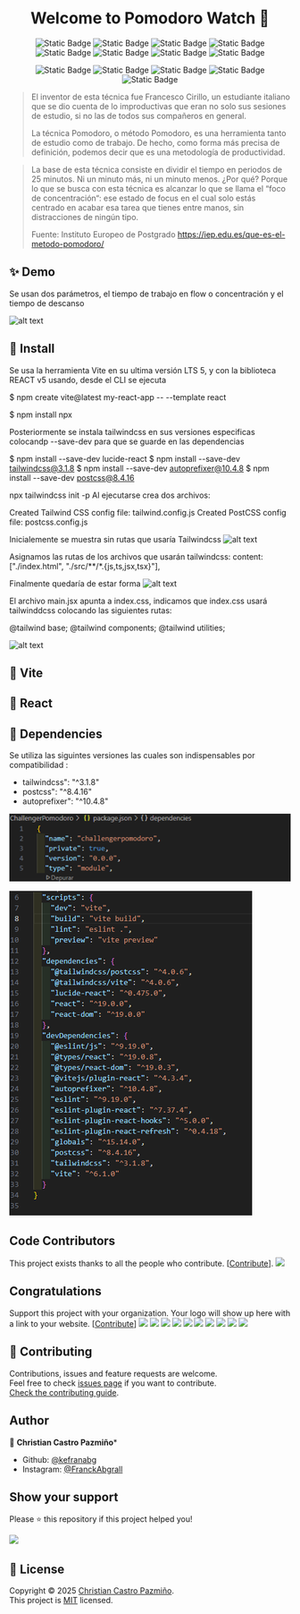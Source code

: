 <h1 align="center">Welcome to Pomodoro Watch 👋</h1>
<div align="center">

![Static Badge](https://img.shields.io/badge/10.9.0-f?label=npm)
![Static Badge](https://img.shields.io/badge/MIT-grey?label=licence&labelColor=yellow)
![Static Badge](https://img.shields.io/badge/GitHub-181717?style=flat&logo=github&logoColor=white)
![Static Badge](https://img.shields.io/badge/CSS3-1572B6?style=flat&logo=css3&logoColor=white)
![Static Badge](https://img.shields.io/badge/JavaScript-F7DF1E?style=flat&logo=javascript&logoColor=black)
![Static Badge](https://img.shields.io/badge/Node.js-339933?style=flat&logo=node.js&logoColor=white)
![Static Badge](https://img.shields.io/badge/HTML5-E34F26?style=flat&logo=html5&logoColor=white)
![Static Badge](https://img.shields.io/badge/React-61DAFB?style=flat&logo=react&logoColor=black)



![Static Badge](https://img.shields.io/badge/Markdown-ffffff?style=flat&logo=markdown&logoColor=black)
![Static Badge](https://img.shields.io/badge/Telegram-26A5E4?style=flat&logo=telegram&logoColor=white)
![Static Badge](https://img.shields.io/badge/Twitter-000000?style=flat&logo=x&logoColor=white)
![Static Badge](https://img.shields.io/badge/Instagram-E4405F?style=flat&logo=instagram&logoColor=white)
![Static Badge](https://img.shields.io/badge/LinkedIn-0A66C2?style=flat&logo=linkedin&logoColor=white)

</div>


> El inventor de esta técnica fue Francesco Cirillo, un estudiante italiano que se dio cuenta de lo improductivas que eran no solo sus sesiones de estudio, si no las de todos sus compañeros en general.
>
> La técnica Pomodoro, o método Pomodoro, es una herramienta tanto de estudio como de trabajo. De hecho, como forma más precisa de definición, podemos decir que es una metodología de productividad.

>La base de esta técnica consiste en dividir el tiempo en periodos de 25 minutos. Ni un minuto más, ni un minuto menos. ¿Por qué? Porque lo que se busca con esta técnica es alcanzar lo que se llama el “foco de concentración“: ese estado de focus en el cual solo estás centrado en acabar esa tarea que tienes entre manos, sin distracciones de ningún tipo. 
>
> Fuente: Instituto Europeo de Postgrado
> https://iep.edu.es/que-es-el-metodo-pomodoro/
> 

## ✨ Demo

Se usan dos parámetros, el tiempo de trabajo en flow o concentración y el tiempo de descanso

<p align="center">

![alt text](pomodoro.gif)

</p>

## 🚀 Install
Se usa la herramienta Vite en su ultima versión LTS 5, y con la biblioteca REACT v5 usando, desde el CLI se ejecuta 

$ npm create vite@latest my-react-app -- --template react

$ npm install npx


Posteriormente se instala tailwindcss en sus versiones especificas colocandp --save-dev para que se guarde en las dependencias



$ npm install --save-dev lucide-react
$ npm install --save-dev tailwindcss@3.1.8
$ npm install --save-dev autoprefixer@10.4.8
$ npm install --save-dev postcss@8.4.16

npx tailwindcss init -p
Al ejecutarse crea dos archivos:

Created Tailwind CSS config file: tailwind.config.js
Created PostCSS config file: postcss.config.js

Inicialemente se muestra sin rutas que usaría Tailwindcss
![alt text](image-2.png)

Asignamos las rutas de los archivos que usarán tailwindcss:
content: ["./index.html", "./src/**/*.{js,ts,jsx,tsx}"],

Finalmente quedaría de estar forma
![alt text](image-3.png)

El archivo main.jsx apunta a index.css, indicamos que index.css usará tailwinddcss colocando las siguientes rutas:

@tailwind base;
@tailwind components;
@tailwind utilities;

![alt text](image-4.png)

## 🚀 Vite

## 🚀 React

## 🚀 Dependencies

Se utiliza las siguintes versiones las cuales son indispensables por compatibilidad :

- tailwindcss": "^3.1.8"
- postcss": "^8.4.16"
- autoprefixer": "^10.4.8"


![alt text](image-1.png)

![alt text](image.png)



## Code Contributors

This project exists thanks to all the people who contribute. [[Contribute](CONTRIBUTING.md)].
<a href="https://github.com/kefranabg/readme-md-generator/graphs/contributors"><img src="https://opencollective.com/readme-md-generator/contributors.svg?width=890&button=false" /></a>





## Congratulations

Support this project with your organization. Your logo will show up here with a link to your website. [[Contribute](https://opencollective.com/readme-md-generator/contribute)]
<a href="https://opencollective.com/readme-md-generator/organization/0/website"><img src="https://opencollective.com/readme-md-generator/organization/0/avatar.svg"></a>
<a href="https://opencollective.com/readme-md-generator/organization/1/website"><img src="https://opencollective.com/readme-md-generator/organization/1/avatar.svg"></a>
<a href="https://opencollective.com/readme-md-generator/organization/2/website"><img src="https://opencollective.com/readme-md-generator/organization/2/avatar.svg"></a>
<a href="https://opencollective.com/readme-md-generator/organization/3/website"><img src="https://opencollective.com/readme-md-generator/organization/3/avatar.svg"></a>
<a href="https://opencollective.com/readme-md-generator/organization/4/website"><img src="https://opencollective.com/readme-md-generator/organization/4/avatar.svg"></a>
<a href="https://opencollective.com/readme-md-generator/organization/5/website"><img src="https://opencollective.com/readme-md-generator/organization/5/avatar.svg"></a>
<a href="https://opencollective.com/readme-md-generator/organization/6/website"><img src="https://opencollective.com/readme-md-generator/organization/6/avatar.svg"></a>
<a href="https://opencollective.com/readme-md-generator/organization/7/website"><img src="https://opencollective.com/readme-md-generator/organization/7/avatar.svg"></a>
<a href="https://opencollective.com/readme-md-generator/organization/8/website"><img src="https://opencollective.com/readme-md-generator/organization/8/avatar.svg"></a>
<a href="https://opencollective.com/readme-md-generator/organization/9/website"><img src="https://opencollective.com/readme-md-generator/organization/9/avatar.svg"></a>

## 🤝 Contributing

Contributions, issues and feature requests are welcome.<br />
Feel free to check [issues page](https://github.com/kefranabg/readme-md-generator/issues) if you want to contribute.<br />
[Check the contributing guide](./CONTRIBUTING.md).<br />

## Author

👤 **Christian Castro Pazmiño***

- Github: [@kefranabg](https://github.com/kefranabg)
- Instagram: [@FranckAbgrall](https://twitter.com/FranckAbgrall)
## Show your support

Please ⭐️ this repository if this project helped you!

<a href="https://www.patreon.com/FranckAbgrall">
  <img src="https://c5.patreon.com/external/logo/become_a_patron_button@2x.png" width="160">
</a>

## 📝 License

Copyright © 2025 [Christian Castro Pazmiño](https://github.com/kefranabg).<br />
This project is [MIT](https://github.com/kefranabg/readme-md-generator/blob/master/LICENSE) licensed.

